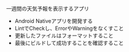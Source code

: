 一週間の天気予報を表示するアプリ
- Android Nativeアプリを開発する
- LintでCheckし、ErrorやWarningをなくすこと
- 更新したファイルはフォーマットすること
- 最後にビルドして成功することを確認すること
